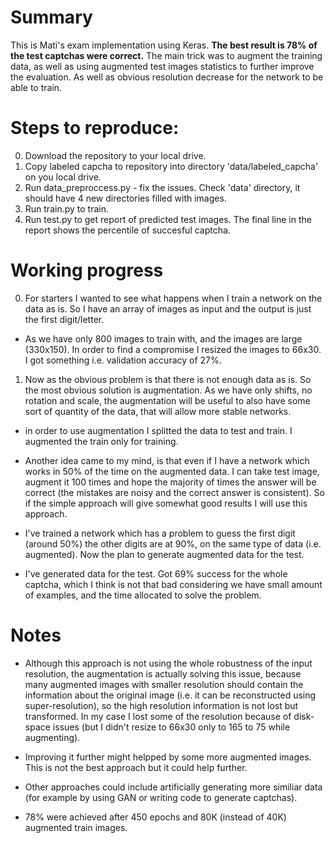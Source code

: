 Summary
===== 

This is Mati's exam implementation using Keras. __The best result is 78% of the test captchas were correct.__ The main trick was to augment the training data, as well as using augmented test images statistics to further improve the evaluation. As well as obvious resolution decrease for the network to be able to train. 

Steps to reproduce: 
====== 

0. Download the repository to your local drive. 
1. Copy labeled capcha to repository into directory 'data/labeled_capcha' on you local drive. 
2. Run data_preproccess.py - fix the issues. Check 'data' directory, it should have 4 new directories filled with images. 
3. Run train.py to train. 
4. Run test.py to get report of predicted test images. The final line in the report shows the percentile of succesful captcha. 

Working progress
=======

0. For starters I wanted to see what happens when I train a network on the data as is. So I have an array of images as input and the output 
is just the first digit/letter. 

- As we have only 800 images to train with, and the images are large (330x150). In order to find a compromise I resized the images to 66x30. I got 
something i.e. validation accuracy of 27%.

1. Now as the obvious problem is that there is not enough data as is. So the most obvious solution is augmentation. As we have only shifts, 
no rotation and scale, the augmentation will be useful to also have some sort of quantity of the data, that will allow more stable networks. 

- in order to use augmentation I splitted the data to test and train. I augmented the train only for training. 

- Another idea came to my mind, is that even if I have a network which works in 50% of the time on the augmented data. I can take test image, augment it 100 times and hope the majority of times the answer will be correct (the mistakes are noisy and the correct answer is consistent). So if the simple approach will give somewhat good results I will use this approach. 

- I've trained a network which has a problem to guess the first digit (around 50%) the other digits are at 90%, on the same type of data (i.e. augmented). Now the plan to generate augmented data for the test. 

- I've generated data for the test. Got 69% success for the whole captcha, which I think is not that bad considering we have small amount of examples, and the time allocated to solve the problem. 


Notes
==== 

- Although this approach is not using the whole robustness of the input resolution, the augmentation is actually solving this issue, because many augmented images with smaller resolution should contain the information about the original image (i.e. it can be reconstructed using super-resolution), so the high resolution information is not lost but transformed. In my case I lost some of the resolution because of disk-space issues (but I didn't resize to 66x30 only to 165 to 75 while augmenting).

- Improving it further might helpped by some more augmented images. This is not the best approach but it could help further. 

- Other approaches could include artificially generating more similiar data (for example by using GAN or writing code to generate captchas). 

- 78% were achieved after 450 epochs and 80K (instead of 40K) augmented train images. 
